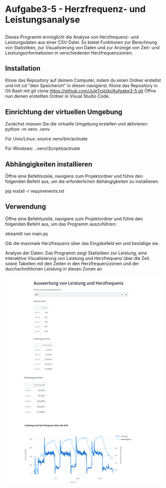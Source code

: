 # Aufgabe3-5 - Herzfrequenz- und Leistungsanalyse

## 

Dieses Programm ermöglicht die Analyse von Herzfrequenz- und Leistungsdaten aus einer CSV-Datei. Es bietet Funktionen zur Berechnung von Statistiken, zur Visualisierung von Daten und zur Anzeige von Zeit- und Leistungsinformationen in verschiedenen Herzfrequenzzonen.

## Installation
Klone das Repository auf deinem Computer, indem du einen Ordner erstellst und mit cd "dein Speicherort" in diesen navigierst. 
Klone das Repository in Git Bash mit git clone https://github.com/JuleTrotzki/Aufgabe3-5.git
Öffne nun deinen erstellten Ordner in Visual Studio Code.

## Einrichtung der virtuellen Umgebung

Zunächst müssen Sie die virtuelle Umgebung erstellen und aktivieren:
python -m venv .venv

Für Unix/Linux:
source venv/bin/activate

Für Windows:
.\.venv\Scripts\activate

## Abhängigkeiten installieren
Öffne eine Befehlszeile, navigiere zum Projektordner und führe den folgenden Befehl aus, um die erforderlichen Abhängigkeiten zu installieren:

pip install -r requirements.txt

## Verwendung
Öffne eine Befehlszeile, navigiere zum Projektordner und führe den folgenden Befehl aus, um das Programm auszuführen:

streamlit run main.py

Gib die maximale Herzfrequenz über das Eingabefeld ein und bestätige sie.

Analyse der Daten: Das Programm zeigt Statistiken zur Leistung, eine interaktive Visualisierung von Leistung und Herzfrequenz über die Zeit sowie Tabellen mit den Zeiten in den Herzfrequenzzonen und der durchschnittlichen Leistung in diesen Zonen an

![](/Screenshot_streamlit.png)
![](/Screenshot_streamlit2.png)